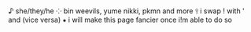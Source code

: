 ♪ she/they/he
⁘ bin weevils, yume nikki, pkmn and more
⫯ i swap ! with ' and (vice versa)
⁕ i will make this page fancier once i!m able to do so
